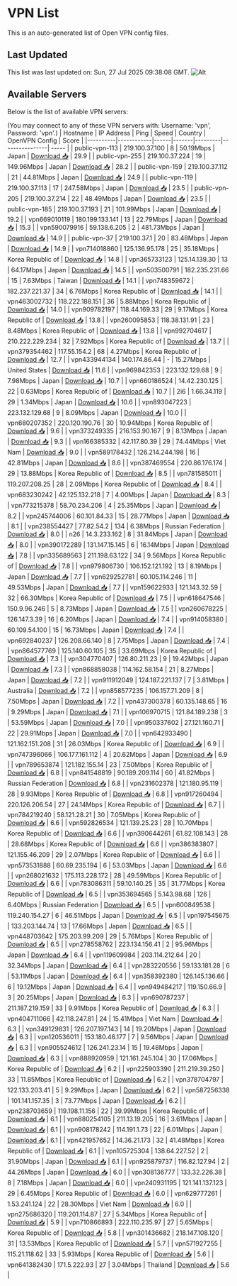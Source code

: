 # VPN List

This is an auto-generated list of Open VPN config files.

## Last Updated

This list was last updated on: Sun, 27 Jul 2025 09:38:08 GMT.
![Alt](https://repobeats.axiom.co/api/embed/186b98318ef1479477931607c1ad7d823f12451f.svg "Repobeats analytics image")

## Available Servers

Below is the list of available VPN servers:

(You may connect to any of these VPN servers with: Username: 'vpn', Password: 'vpn'.)
| Hostname | IP Address | Ping | Speed | Country | OpenVPN Config | Score |
|----------|------------|------|-------|---------|----------------| ----- |
| public-vpn-113 | 219.100.37.100 | 8 | 50.19Mbps | Japan | [Download 📥](./configs/server_0_JP.ovpn) | 29.9 |
| public-vpn-255 | 219.100.37.224 | 19 | 149.96Mbps | Japan | [Download 📥](./configs/server_1_JP.ovpn) | 28.2 |
| public-vpn-159 | 219.100.37.112 | 21 | 44.81Mbps | Japan | [Download 📥](./configs/server_2_JP.ovpn) | 24.9 |
| public-vpn-119 | 219.100.37.113 | 17 | 247.58Mbps | Japan | [Download 📥](./configs/server_3_JP.ovpn) | 23.5 |
| public-vpn-205 | 219.100.37.214 | 22 | 48.49Mbps | Japan | [Download 📥](./configs/server_4_JP.ovpn) | 23.5 |
| public-vpn-185 | 219.100.37.193 | 21 | 101.99Mbps | Japan | [Download 📥](./configs/server_5_JP.ovpn) | 19.2 |
| vpn669010119 | 180.199.133.141 | 13 | 22.79Mbps | Japan | [Download 📥](./configs/server_6_JP.ovpn) | 15.3 |
| vpn590079916 | 59.138.6.205 | 2 | 481.73Mbps | Japan | [Download 📥](./configs/server_7_JP.ovpn) | 14.9 |
| public-vpn-37 | 219.100.37.1 | 20 | 83.48Mbps | Japan | [Download 📥](./configs/server_8_JP.ovpn) | 14.9 |
| vpn714018860 | 125.136.95.178 | 25 | 35.18Mbps | Korea Republic of | [Download 📥](./configs/server_9_KR.ovpn) | 14.8 |
| vpn365733123 | 125.14.139.30 | 13 | 64.17Mbps | Japan | [Download 📥](./configs/server_10_JP.ovpn) | 14.5 |
| vpn503500791 | 182.235.231.66 | 15 | 7.63Mbps | Taiwan | [Download 📥](./configs/server_11_TW.ovpn) | 14.1 |
| vpn748359672 | 182.237.221.37 | 34 | 6.76Mbps | Korea Republic of | [Download 📥](./configs/server_12_KR.ovpn) | 14.1 |
| vpn463002732 | 118.222.188.151 | 36 | 5.88Mbps | Korea Republic of | [Download 📥](./configs/server_13_KR.ovpn) | 14.0 |
| vpn909782197 | 118.44.169.33 | 29 | 9.17Mbps | Korea Republic of | [Download 📥](./configs/server_14_KR.ovpn) | 13.8 |
| vpn260095853 | 118.38.131.91 | 23 | 8.48Mbps | Korea Republic of | [Download 📥](./configs/server_15_KR.ovpn) | 13.8 |
| vpn992704617 | 210.222.229.234 | 32 | 7.92Mbps | Korea Republic of | [Download 📥](./configs/server_16_KR.ovpn) | 13.7 |
| vpn379354462 | 117.55.154.2 | 68 | 4.27Mbps | Korea Republic of | [Download 📥](./configs/server_17_KR.ovpn) | 12.7 |
| vpn433944134 | 140.174.86.44 | - | 15.27Mbps | United States | [Download 📥](./configs/server_18_US.ovpn) | 11.6 |
| vpn969842353 | 223.132.129.68 | 9 | 7.98Mbps | Japan | [Download 📥](./configs/server_19_JP.ovpn) | 10.7 |
| vpn660186524 | 14.42.230.125 | 22 | 0.63Mbps | Korea Republic of | [Download 📥](./configs/server_20_KR.ovpn) | 10.7 |
| 2i6 | 1.66.34.119 | 29 | 1.34Mbps | Japan | [Download 📥](./configs/server_21_JP.ovpn) | 10.6 |
| vpn893047223 | 223.132.129.68 | 9 | 8.09Mbps | Japan | [Download 📥](./configs/server_22_JP.ovpn) | 10.0 |
| vpn680207352 | 220.120.190.76 | 30 | 10.94Mbps | Korea Republic of | [Download 📥](./configs/server_23_KR.ovpn) | 9.6 |
| vpn373249335 | 216.153.90.167 | 9 | 8.13Mbps | Japan | [Download 📥](./configs/server_24_JP.ovpn) | 9.3 |
| vpn166385332 | 42.117.80.39 | 29 | 74.44Mbps | Viet Nam | [Download 📥](./configs/server_25_VN.ovpn) | 9.0 |
| vpn589178432 | 126.214.244.198 | 16 | 42.81Mbps | Japan | [Download 📥](./configs/server_26_JP.ovpn) | 8.6 |
| vpn387469554 | 220.86.176.174 | 29 | 13.88Mbps | Korea Republic of | [Download 📥](./configs/server_27_KR.ovpn) | 8.5 |
| vpn781585011 | 119.207.208.25 | 28 | 2.09Mbps | Korea Republic of | [Download 📥](./configs/server_28_KR.ovpn) | 8.4 |
| vpn683230242 | 42.125.132.218 | 7 | 4.00Mbps | Japan | [Download 📥](./configs/server_29_JP.ovpn) | 8.3 |
| vpn773215378 | 58.70.234.206 | 4 | 25.35Mbps | Japan | [Download 📥](./configs/server_30_JP.ovpn) | 8.2 |
| vpn245744006 | 60.101.84.33 | 15 | 28.77Mbps | Japan | [Download 📥](./configs/server_31_JP.ovpn) | 8.1 |
| vpn238554427 | 77.82.54.2 | 134 | 6.38Mbps | Russian Federation | [Download 📥](./configs/server_32_RU.ovpn) | 8.0 |
| n26 | 14.3.233.162 | 8 | 31.84Mbps | Japan | [Download 📥](./configs/server_33_JP.ovpn) | 8.0 |
| vpn390172289 | 131.147.15.145 | 6 | 16.14Mbps | Japan | [Download 📥](./configs/server_34_JP.ovpn) | 7.8 |
| vpn335689563 | 211.198.63.122 | 34 | 9.56Mbps | Korea Republic of | [Download 📥](./configs/server_35_KR.ovpn) | 7.8 |
| vpn979806730 | 106.152.121.192 | 13 | 8.19Mbps | Japan | [Download 📥](./configs/server_36_JP.ovpn) | 7.7 |
| vpn629252781 | 60.105.114.246 | 11 | 49.53Mbps | Japan | [Download 📥](./configs/server_37_JP.ovpn) | 7.7 |
| vpn159622933 | 121.143.32.59 | 32 | 66.30Mbps | Korea Republic of | [Download 📥](./configs/server_38_KR.ovpn) | 7.5 |
| vpn618647546 | 150.9.96.246 | 5 | 8.73Mbps | Japan | [Download 📥](./configs/server_39_JP.ovpn) | 7.5 |
| vpn260678225 | 126.147.3.39 | 16 | 6.20Mbps | Japan | [Download 📥](./configs/server_40_JP.ovpn) | 7.4 |
| vpn914058380 | 60.109.54.100 | 15 | 16.73Mbps | Japan | [Download 📥](./configs/server_41_JP.ovpn) | 7.4 |
| vpn692840237 | 126.208.66.140 | 8 | 7.75Mbps | Japan | [Download 📥](./configs/server_42_JP.ovpn) | 7.4 |
| vpn864577769 | 125.140.60.105 | 35 | 33.69Mbps | Korea Republic of | [Download 📥](./configs/server_43_KR.ovpn) | 7.3 |
| vpn304770407 | 126.80.211.23 | 9 | 19.42Mbps | Japan | [Download 📥](./configs/server_44_JP.ovpn) | 7.3 |
| vpn868858038 | 114.162.58.154 | 21 | 8.27Mbps | Japan | [Download 📥](./configs/server_45_JP.ovpn) | 7.2 |
| vpn911912049 | 124.187.221.137 | 7 | 3.81Mbps | Australia | [Download 📥](./configs/server_46_AU.ovpn) | 7.2 |
| vpn858577235 | 106.157.71.209 | 8 | 7.50Mbps | Japan | [Download 📥](./configs/server_47_JP.ovpn) | 7.2 |
| vpn437300378 | 60.135.148.65 | 16 | 9.29Mbps | Japan | [Download 📥](./configs/server_48_JP.ovpn) | 7.1 |
| vpn106970715 | 121.84.189.238 | 3 | 53.59Mbps | Japan | [Download 📥](./configs/server_49_JP.ovpn) | 7.0 |
| vpn950337602 | 27.121.160.71 | 22 | 29.91Mbps | Japan | [Download 📥](./configs/server_50_JP.ovpn) | 7.0 |
| vpn642933490 | 121.162.151.208 | 31 | 26.03Mbps | Korea Republic of | [Download 📥](./configs/server_51_KR.ovpn) | 6.9 |
| vpn747396066 | 106.177.161.112 | 4 | 20.62Mbps | Japan | [Download 📥](./configs/server_52_JP.ovpn) | 6.9 |
| vpn789653874 | 121.182.155.14 | 23 | 7.50Mbps | Korea Republic of | [Download 📥](./configs/server_53_KR.ovpn) | 6.8 |
| vpn841548819 | 90.189.209.114 | 60 | 41.82Mbps | Russian Federation | [Download 📥](./configs/server_54_RU.ovpn) | 6.8 |
| vpn231602378 | 121.180.95.119 | 28 | 9.93Mbps | Korea Republic of | [Download 📥](./configs/server_55_KR.ovpn) | 6.8 |
| vpn917260494 | 220.126.206.54 | 27 | 24.14Mbps | Korea Republic of | [Download 📥](./configs/server_56_KR.ovpn) | 6.7 |
| vpn784219240 | 58.121.28.21 | 30 | 7.05Mbps | Korea Republic of | [Download 📥](./configs/server_57_KR.ovpn) | 6.6 |
| vpn592826534 | 121.139.25.23 | 28 | 10.70Mbps | Korea Republic of | [Download 📥](./configs/server_58_KR.ovpn) | 6.6 |
| vpn390644261 | 61.82.108.143 | 28 | 28.68Mbps | Korea Republic of | [Download 📥](./configs/server_59_KR.ovpn) | 6.6 |
| vpn386383807 | 121.155.46.209 | 29 | 2.07Mbps | Korea Republic of | [Download 📥](./configs/server_60_KR.ovpn) | 6.6 |
| vpn573531888 | 60.69.235.194 | 6 | 53.03Mbps | Japan | [Download 📥](./configs/server_61_JP.ovpn) | 6.6 |
| vpn268021632 | 175.113.228.172 | 28 | 49.59Mbps | Korea Republic of | [Download 📥](./configs/server_62_KR.ovpn) | 6.6 |
| vpn783086311 | 59.10.140.25 | 35 | 31.77Mbps | Korea Republic of | [Download 📥](./configs/server_63_KR.ovpn) | 6.5 |
| vpn353694565 | 5.143.98.68 | 126 | 6.40Mbps | Russian Federation | [Download 📥](./configs/server_64_RU.ovpn) | 6.5 |
| vpn600849538 | 119.240.154.27 | 6 | 46.51Mbps | Japan | [Download 📥](./configs/server_65_JP.ovpn) | 6.5 |
| vpn197545675 | 133.203.144.74 | 13 | 17.66Mbps | Japan | [Download 📥](./configs/server_66_JP.ovpn) | 6.5 |
| vpn448703642 | 175.203.99.209 | 29 | 5.76Mbps | Korea Republic of | [Download 📥](./configs/server_67_KR.ovpn) | 6.5 |
| vpn278558762 | 223.134.156.41 | 2 | 95.96Mbps | Japan | [Download 📥](./configs/server_68_JP.ovpn) | 6.4 |
| vpn119609984 | 203.114.212.64 | 20 | 32.34Mbps | Japan | [Download 📥](./configs/server_69_JP.ovpn) | 6.4 |
| vpn283220556 | 59.133.181.28 | 6 | 53.11Mbps | Japan | [Download 📥](./configs/server_70_JP.ovpn) | 6.4 |
| vpn358392380 | 126.145.136.66 | 6 | 19.12Mbps | Japan | [Download 📥](./configs/server_71_JP.ovpn) | 6.4 |
| vpn949484217 | 119.150.66.9 | 3 | 20.25Mbps | Japan | [Download 📥](./configs/server_72_JP.ovpn) | 6.3 |
| vpn690787237 | 211.187.219.159 | 33 | 9.91Mbps | Korea Republic of | [Download 📥](./configs/server_73_KR.ovpn) | 6.3 |
| vpn404711066 | 42.118.247.81 | 24 | 15.41Mbps | Viet Nam | [Download 📥](./configs/server_74_VN.ovpn) | 6.3 |
| vpn349129831 | 126.207.197.143 | 14 | 19.20Mbps | Japan | [Download 📥](./configs/server_75_JP.ovpn) | 6.3 |
| vpn120536011 | 153.180.46.177 | 7 | 9.56Mbps | Japan | [Download 📥](./configs/server_76_JP.ovpn) | 6.3 |
| vpn905524612 | 126.241.23.14 | 15 | 19.48Mbps | Japan | [Download 📥](./configs/server_77_JP.ovpn) | 6.3 |
| vpn888920959 | 121.161.245.104 | 30 | 17.06Mbps | Korea Republic of | [Download 📥](./configs/server_78_KR.ovpn) | 6.2 |
| vpn225903390 | 211.219.39.250 | 33 | 11.85Mbps | Korea Republic of | [Download 📥](./configs/server_79_KR.ovpn) | 6.2 |
| vpn378704797 | 122.133.203.41 | 5 | 9.29Mbps | Japan | [Download 📥](./configs/server_80_JP.ovpn) | 6.2 |
| vpn587256338 | 101.141.157.35 | 3 | 73.77Mbps | Japan | [Download 📥](./configs/server_81_JP.ovpn) | 6.2 |
| vpn238703659 | 119.198.11.156 | 22 | 39.99Mbps | Korea Republic of | [Download 📥](./configs/server_82_KR.ovpn) | 6.1 |
| vpn880254105 | 211.13.19.205 | 16 | 3.61Mbps | Japan | [Download 📥](./configs/server_83_JP.ovpn) | 6.1 |
| vpn908178242 | 114.191.1.73 | 22 | 6.01Mbps | Japan | [Download 📥](./configs/server_84_JP.ovpn) | 6.1 |
| vpn421957652 | 14.36.21.173 | 32 | 41.48Mbps | Korea Republic of | [Download 📥](./configs/server_85_KR.ovpn) | 6.1 |
| vpn105725304 | 138.64.227.52 | 2 | 31.90Mbps | Japan | [Download 📥](./configs/server_86_JP.ovpn) | 6.1 |
| vpn925879737 | 116.82.127.94 | 2 | 44.26Mbps | Japan | [Download 📥](./configs/server_87_JP.ovpn) | 6.0 |
| vpn308136777 | 133.32.226.38 | 8 | 7.18Mbps | Japan | [Download 📥](./configs/server_88_JP.ovpn) | 6.0 |
| vpn240931195 | 121.141.137.123 | 29 | 6.45Mbps | Korea Republic of | [Download 📥](./configs/server_89_KR.ovpn) | 6.0 |
| vpn629777261 | 1.53.241.124 | 22 | 28.30Mbps | Viet Nam | [Download 📥](./configs/server_90_VN.ovpn) | 6.0 |
| vpn275686320 | 119.201.114.87 | 27 | 5.34Mbps | Korea Republic of | [Download 📥](./configs/server_91_KR.ovpn) | 5.9 |
| vpn710866893 | 222.110.235.97 | 27 | 5.65Mbps | Korea Republic of | [Download 📥](./configs/server_92_KR.ovpn) | 5.8 |
| vpn301436682 | 218.147.108.120 | 31 | 13.53Mbps | Korea Republic of | [Download 📥](./configs/server_93_KR.ovpn) | 5.7 |
| vpn571927255 | 115.21.118.62 | 33 | 5.93Mbps | Korea Republic of | [Download 📥](./configs/server_94_KR.ovpn) | 5.6 |
| vpn641382430 | 171.5.222.93 | 27 | 3.04Mbps | Thailand | [Download 📥](./configs/server_95_TH.ovpn) | 5.6 |

